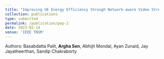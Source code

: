 ```yaml
---
title: "Improving UE Energy Efficiency through Network-aware Video Streaming over 5G"
collection: publications
type: submitted
permalink: /publication/pep-2
date: 2023-02-14
venue: 'IEEE TNSM'
---
```


Authors: Basabdatta Palit, <b>Argha Sen</b>, Abhijit Mondal, Ayan Zunaid, Jay Jayatheerthan, Sandip Chakraborty<br>